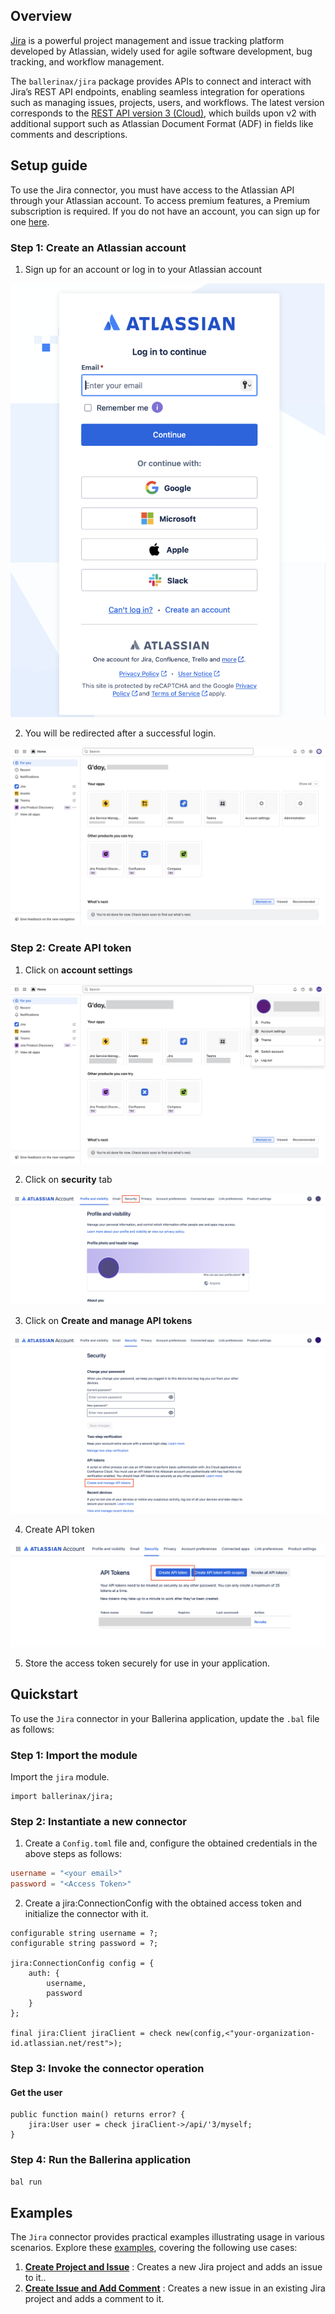 ## Overview

[Jira](https://www.atlassian.com/software/jira) is a powerful project management and issue tracking platform developed by Atlassian, widely used for agile software development, bug tracking, and workflow management.

The `ballerinax/jira` package provides APIs to connect and interact with Jira’s REST API endpoints, enabling seamless integration for operations such as managing issues, projects, users, and workflows. The latest version corresponds to the [REST API version 3 (Cloud)](https://developer.atlassian.com/cloud/jira/platform/rest/v3/intro/), which builds upon v2 with additional support such as Atlassian Document Format (ADF) in fields like comments and descriptions.

## Setup guide

To use the Jira connector, you must have access to the Atlassian API through your Atlassian account. To access premium features, a Premium subscription is required. If you do not have an account, you can sign up for one [here](https://id.atlassian.com/login).

### Step 1: Create an Atlassian account

1. Sign up for an account or log in to your Atlassian account

![Jira login screen](https://raw.githubusercontent.com/ballerina-platform/module-ballerinax-jira/main/docs/setup/resources/login_screen.png)

2. You will be redirected after a successful login.

![Jira redirect screen](https://raw.githubusercontent.com/ballerina-platform/module-ballerinax-jira/main/docs/setup/resources/redirect_login.png)

### Step 2: Create API token

1. Click on **account settings**

![Jira account settings path](https://raw.githubusercontent.com/ballerina-platform/module-ballerinax-jira/main/docs/setup/resources/path_account_settings.png)

2. Click on **security** tab

![Jira account settings](https://raw.githubusercontent.com/ballerina-platform/module-ballerinax-jira/main/docs/setup/resources/account_settings.png)

3. Click on **Create and manage API tokens**

![Jira Token](https://raw.githubusercontent.com/ballerina-platform/module-ballerinax-jira/main/docs/setup/resources/click_on_token.png)

4. Create API token

![Create Token](https://raw.githubusercontent.com/ballerina-platform/module-ballerinax-jira/main/docs/setup/resources/create_token.png)

5. Store the access token securely for use in your application.

## Quickstart

To use the `Jira` connector in your Ballerina application, update the `.bal` file as follows:

### Step 1: Import the module

Import the `jira` module.

```ballerina
import ballerinax/jira;
```
### Step 2: Instantiate a new connector

1. Create a `Config.toml` file and, configure the obtained credentials in the above steps as follows:

```toml
username = "<your email>"
password = "<Access Token>"
```
2. Create a jira:ConnectionConfig with the obtained access token and initialize the connector with it.

```ballerina
configurable string username = ?;
configurable string password = ?;

jira:ConnectionConfig config = {
    auth: {
        username,
        password
    }
};

final jira:Client jiraClient = check new(config,<"your-organization-id.atlassian.net/rest">);
```

### Step 3: Invoke the connector operation

#### Get the user

```ballerina
public function main() returns error? {
    jira:User user = check jiraClient->/api/'3/myself;
}
```

### Step 4: Run the Ballerina application

```bash
bal run
```


## Examples

The `Jira` connector provides practical examples illustrating usage in various scenarios. Explore these [examples](https://github.com/ballerina-platform/module-ballerinax-jira/tree/main/examples/), covering the following use cases:

1. [**Create Project and Issue**](https://github.com/ballerina-platform/module-ballerinax-jira/tree/main/examples/create_project_and_issue/) : Creates a new Jira project and adds an issue to it..
2. [**Create Issue and Add Comment**](https://github.com/ballerina-platform/module-ballerinax-jira/tree/main/examples/create_issue_and_add_comment/) : Creates a new issue in an existing Jira project and adds a comment to it.

